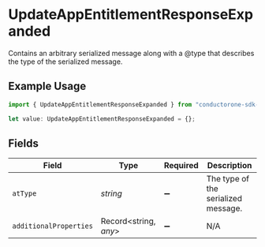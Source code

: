 # UpdateAppEntitlementResponseExpanded

Contains an arbitrary serialized message along with a @type that describes the type of the serialized message.

## Example Usage

```typescript
import { UpdateAppEntitlementResponseExpanded } from "conductorone-sdk-typescript/sdk/models/shared";

let value: UpdateAppEntitlementResponseExpanded = {};
```

## Fields

| Field                               | Type                                | Required                            | Description                         |
| ----------------------------------- | ----------------------------------- | ----------------------------------- | ----------------------------------- |
| `atType`                            | *string*                            | :heavy_minus_sign:                  | The type of the serialized message. |
| `additionalProperties`              | Record<string, *any*>               | :heavy_minus_sign:                  | N/A                                 |